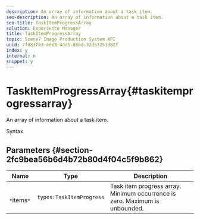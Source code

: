 ```yaml
---
description: An array of information about a task item.
seo-description: An array of information about a task item.
seo-title: TaskItemProgressArray
solution: Experience Manager
title: TaskItemProgressArray
topic: Scene7 Image Production System API
uuid: 7fd83fb3-eee8-4aa1-86bd-32d57251d82f
index: y
internal: n
snippet: y
---
```


# TaskItemProgressArray{#taskitemprogressarray}

An array of information about a task item.

 Syntax 

## Parameters {#section-2fc9bea56b6d4b72b80d4f04c5f9b862}

|  Name  | Type  | Description  |
|---|---|---|
|  ` *`items`*`  | `types:TaskItemProgress`  | Task item progress array. Minimum occurrence is zero. Maximum is unbounded.  |

